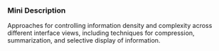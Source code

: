 ### Mini Description

Approaches for controlling information density and complexity across different interface views, including techniques for compression, summarization, and selective display of information.
